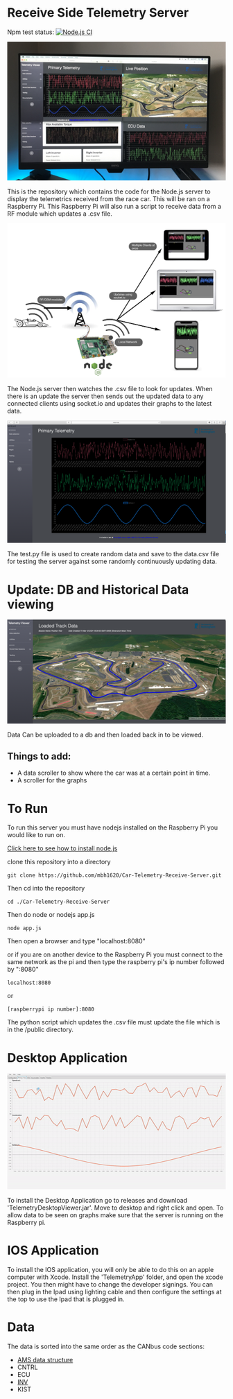 # Receive Side Telemetry Server 
Npm test status: [![Node.js CI](https://github.com/mbh1620/Car-Telemetry-Receive-Server/actions/workflows/test.yml/badge.svg)](https://github.com/mbh1620/Car-Telemetry-Receive-Server/actions/workflows/test.yml)

![first](https://github.com/mbh1620/Car-Telemetry-Receive-Server/blob/master/NodeServer/public/ECUData.jpeg)

This is the repository which contains the code for the Node.js server to display the telemetrics received from the race car. This will be ran
on a Raspberry Pi. This Raspberry Pi will also run a script to receive data from a RF module which updates a .csv file. 

![photo1](https://github.com/mbh1620/Car-Telemetry-Receive-Server/blob/master/NodeServer/public/flowdiagram.png)

The Node.js server then watches the .csv file to look for updates. When there is an update the server then sends out the updated data to any connected
clients using socket.io and updates their graphs to the latest data.

![photo2](https://github.com/mbh1620/Car-Telemetry-Receive-Server/blob/master/NodeServer/public/Screenshot%202021-02-15%20at%2016.21.47.png)


The test.py file is used to create random data and save to the data.csv file for testing the server against some randomly continuously updating 
data.

# Update: DB and Historical Data viewing

![photo3](https://github.com/mbh1620/Car-Telemetry-Receive-Server/blob/master/NodeServer/public/track.png)

Data Can be uploaded to a db and then loaded back in to be viewed.

## Things to add:

- A data scroller to show where the car was at a certain point in time.
- A scroller for the graphs

# To Run

To run this server you must have nodejs installed on the Raspberry Pi you would like to run on.

[Click here to see how to install node.js](https://www.w3schools.com/nodejs/nodejs_raspberrypi.asp)

clone this repository into a directory 
```
git clone https://github.com/mbh1620/Car-Telemetry-Receive-Server.git
```
Then cd into the repository
```
cd ./Car-Telemetry-Receive-Server
```
Then do node or nodejs app.js
```
node app.js
```
Then open a browser and type "localhost:8080"

or if you are on another device to the Raspberry Pi you must connect to the same network as the pi 
and then type the raspberry pi's ip number followed by ":8080"

```
localhost:8080
```
or
```
[raspberrypi ip number]:8080

```

The python script which updates the .csv file must update the file which is in the /public directory.

# Desktop Application

![desktopgif](https://github.com/mbh1620/Car-Telemetry-Receive-Server/blob/master/NodeServer/public/desktopgif.gif)

To install the Desktop Application go to releases and download 'TelemetryDesktopViewer.jar'. Move to desktop and right click and open. To allow data to be seen on graphs make sure that the server is running on the Raspberry pi. 

# IOS Application

To install the IOS application, you will only be able to do this on an apple computer with Xcode. Install the 'TelemetryApp' folder, and open the xcode project. You then might have to change the developer signings. You can then plug in the Ipad using lighting cable and then configure the settings at the top to use the Ipad that is plugged in. 

# Data 

The data is sorted into the same order as the CANbus code sections:

- [AMS data structure](./dataStructure/AMS_data.md)
- CNTRL
- ECU
- [INV](./dataStructure/INV_data.md)
- KIST



